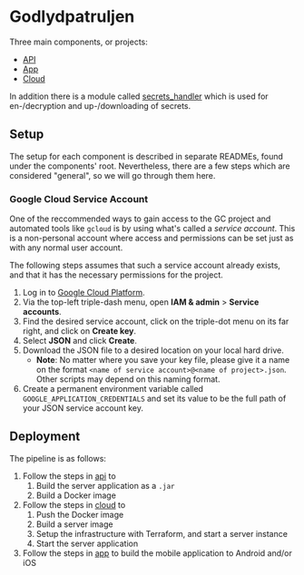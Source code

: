 # Godlydpatruljen

Three main components, or projects:

* [API](/api)
* [App](/app)
* [Cloud](/cloud)

In addition there is a module called [secrets_handler](/secrets_handler) which is used for en-/decryption and up-/downloading of secrets.

## Setup
The setup for each component is described in separate READMEs, found under the components' root. Nevertheless, there are a few steps which are considered "general", so we will go through them here.

### Google Cloud Service Account
One of the reccommended ways to gain access to the GC project and automated tools like `gcloud` is by using what's called a _service account_. This is a non-personal account where access and permissions can be set just as with any normal user account.

The following steps assumes that such a service account already exists, and that it has the necessary permissions for the project.

1. Log in to [Google Cloud Platform][gcp].
1. Via the top-left triple-dash menu, open **IAM &amp; admin** &gt; **Service accounts**.
1. Find the desired service account, click on the triple-dot menu on its far right, and click on **Create key**.
1. Select **JSON** and click **Create**.
1. Download the JSON file to a desired location on your local hard drive.
    - **Note**: No matter where you save your key file, please give it a name on the format `<name of service account>@<name of project>.json`. Other scripts may depend on this naming format.
1. Create a permanent environment variable called `GOOGLE_APPLICATION_CREDENTIALS` and set its value to be the full path of your JSON service account key.


## Deployment
The pipeline is as follows:
1. Follow the steps in [api](api) to
    1. Build the server application as a `.jar`
    1. Build a Docker image
1. Follow the steps in [cloud](cloud) to
    1. Push the Docker image
    1. Build a server image
    1. Setup the infrastructure with Terraform, and start a server instance
    1. Start the server application
1. Follow the steps in [app](app) to build the mobile application to Android and/or iOS


[gcp]:      https://console.cloud.google.com
